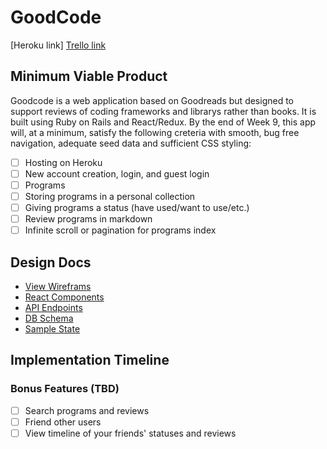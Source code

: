 # GoodCode

[Heroku link]
[Trello link][trello]

[trello]: https://trello.com/b/mAPXiEe1/goodcode

## Minimum Viable Product

Goodcode is a web application based on Goodreads but designed to support reviews of coding frameworks and librarys rather than books.
It is built using Ruby on Rails and React/Redux.
By the end of Week 9, this app will, at a minimum, satisfy the following creteria with smooth, bug free navigation, adequate seed data and sufficient CSS styling:

- [ ] Hosting on Heroku
- [ ] New account creation, login, and guest login
- [ ] Programs
- [ ] Storing programs in a personal collection
- [ ] Giving programs a status (have used/want to use/etc.)
- [ ] Review programs in markdown
- [ ] Infinite scroll or pagination for programs index

## Design Docs
* [View Wireframs][wireframes]
* [React Components][components]
* [API Endpoints][api-endpoints]
* [DB Schema][schema]
* [Sample State][sample-state]

[wireframes]: wireframes
[components]: component-hierarchy.md
[sample-state]: sample-state.md
[api-endpoints]: api-endpoints.md
[schema]: schema.md

## Implementation Timeline

### Bonus Features (TBD)
- [ ] Search programs and reviews
- [ ] Friend other users
- [ ] View timeline of your friends' statuses and reviews
